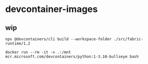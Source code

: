 # devcontainer-images

## wip

```
npx @devcontainers/cli build --workspace-folder ./src/fabric-runtime/1.2

docker run --rm -it -v .:/mnt mcr.microsoft.com/devcontainers/python:1-3.10-bullseye bash
```
